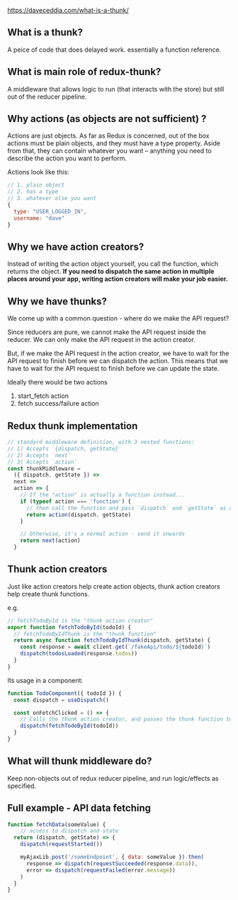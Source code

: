 https://daveceddia.com/what-is-a-thunk/

## What is a thunk?

A peice of code that does delayed work. essentially a function reference.

## What is main role of redux-thunk?

A middleware that allows logic to run (that interacts with the store) but still out of the reducer pipeline.

## Why actions (as objects are not sufficient) ?

Actions are just objects. As far as Redux is concerned, out of the box actions must be plain objects, and they must have a type property. Aside from that, they can contain whatever you want – anything you need to describe the action you want to perform.

Actions look like this:

```js
// 1. plain object
// 2. has a type
// 3. whatever else you want
{
  type: "USER_LOGGED_IN",
  username: "dave"
}
```

## Why we have action creators?

Instead of writing the action object yourself, you call the function, which returns the object. **If you need to dispatch the same action in multiple places around your app, writing action creators will make your job easier.**

## Why we have thunks?

We come up with a common question - where do we make the API request?

Since reducers are pure, we cannot make the API request inside the reducer. We can only make the API request in the action creator.

But, if we make the API request in the action creator, we have to wait for the API request to finish before we can dispatch the action. This means that we have to wait for the API request to finish before we can update the state.

Ideally there would be two actions
1. start_fetch action
2. fetch success/failure action

## Redux thunk implementation

```js
// standard middleware definition, with 3 nested functions:
// 1) Accepts `{dispatch, getState}`
// 2) Accepts `next`
// 3) Accepts `action`
const thunkMiddleware =
  ({ dispatch, getState }) =>
  next =>
  action => {
    // If the "action" is actually a function instead...
    if (typeof action === 'function') {
      // then call the function and pass `dispatch` and `getState` as arguments
      return action(dispatch, getState)
    }

    // Otherwise, it's a normal action - send it onwards
    return next(action)
  }
```

## Thunk action creators

Just like action creators help create action objects,
thunk action creators help create thunk functions.

e.g.
```js
// fetchTodoById is the "thunk action creator"
export function fetchTodoById(todoId) {
  // fetchTodoByIdThunk is the "thunk function"
  return async function fetchTodoByIdThunk(dispatch, getState) {
    const response = await client.get(`/fakeApi/todo/${todoId}`)
    dispatch(todosLoaded(response.todos))
  }
}
```
Its usage in a component:
```js
function TodoComponent({ todoId }) {
  const dispatch = useDispatch()

  const onFetchClicked = () => {
    // Calls the thunk action creator, and passes the thunk function to dispatch
    dispatch(fetchTodoById(todoId))
  }
}
```

## What will thunk middleware do?

Keep non-objects out of redux reducer pipeline, and run logic/effects as specified.

## Full example - API data fetching

```js
function fetchData(someValue) {
    // access to dispatch and state
  return (dispatch, getState) => {
    dispatch(requestStarted())

    myAjaxLib.post('/someEndpoint', { data: someValue }).then(
      response => dispatch(requestSucceeded(response.data)),
      error => dispatch(requestFailed(error.message))
    )
  }
}
```